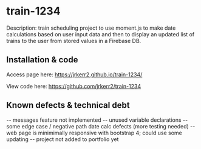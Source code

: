 # train-1234
 Description:  train scheduling project to use moment.js to make date calculations based on user input data and then to display an updated list of trains to the user from stored values in a Firebase DB.

## Installation & code

Access page here:  https://jrkerr2.github.io/train-1234/

View code here: https://github.com/jrkerr2/train-1234

## Known defects & technical debt

-- messages feature not implemented
-- unused variable declarations
-- some edge case / negative path date calc defects (more testing needed)
-- web page is minimimally responsive with bootstrap 4; could use some updating
-- project not added to portfolio yet
